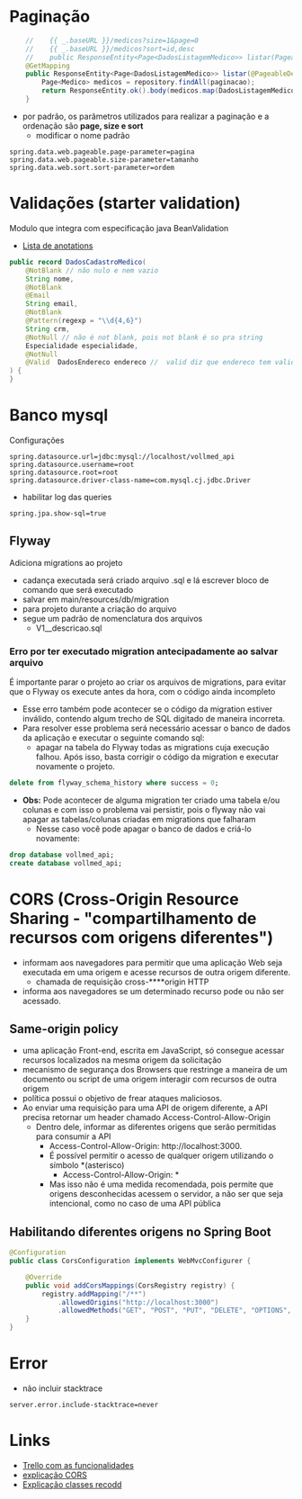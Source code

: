 # Paginação
```java
    //    {{ _.baseURL }}/medicos?size=1&page=0
    //    {{ _.baseURL }}/medicos?sort=id,desc
    //    public ResponseEntity<Page<DadosListagemMedico>> listar(Pageable paginacao) {
    @GetMapping
    public ResponseEntity<Page<DadosListagemMedico>> listar(@PageableDefault(size = 10, sort = "nome") Pageable paginacao) {
        Page<Medico> medicos = repository.findAll(paginacao);
        return ResponseEntity.ok().body(medicos.map(DadosListagemMedico::new));
    }
```
- por padrão, os parâmetros utilizados para realizar a paginação e a ordenação são **page, size e sort**
  - modificar o nome padrão
```properties
spring.data.web.pageable.page-parameter=pagina
spring.data.web.pageable.size-parameter=tamanho
spring.data.web.sort.sort-parameter=ordem
```
# Validações (starter validation)
Modulo que integra com especificação java BeanValidation
- [Lista de anotations](https://jakarta.ee/specifications/bean-validation/3.0/jakarta-bean-validation-spec-3.0.html#builtinconstraints)
```java
public record DadosCadastroMedico(
    @NotBlank // não nulo e nem vazio
    String nome,
    @NotBlank
    @Email
    String email,
    @NotBlank
    @Pattern(regexp = "\\d{4,6}")
    String crm,
    @NotNull // não é not blank, pois not blank é so pra string
    Especialidade especialidade,
    @NotNull
    @Valid  DadosEndereco endereco //  valid diz que endereco tem validcoes e pra validar
) {
}
```
# Banco mysql
Configurações
```shell
spring.datasource.url=jdbc:mysql://localhost/vollmed_api
spring.datasource.username=root
spring.datasource.root=root
spring.datasource.driver-class-name=com.mysql.cj.jdbc.Driver
```
- habilitar log das queries
```properties
spring.jpa.show-sql=true
```
## Flyway
Adiciona migrations ao projeto
- cadança executada será criado arquivo .sql e lá escrever bloco de comando que será executado
- salvar em main/resources/db/migration
- para projeto durante a criação do arquivo
- segue um padrão de nomenclatura dos arquivos
  - V1__descricao.sql
### Erro por ter executado migration antecipadamente ao salvar arquivo
É importante parar o projeto ao criar os arquivos de migrations, para evitar que o Flyway os execute antes da hora, com o código ainda incompleto
- Esse erro também pode acontecer se o código da migration estiver inválido, contendo algum trecho de SQL digitado de maneira incorreta.
- Para resolver esse problema será necessário acessar o banco de dados da aplicação e executar o seguinte comando sql:
  - apagar na tabela do Flyway todas as migrations cuja execução falhou. Após isso, basta corrigir o código da migration e executar novamente o projeto.
```sql
delete from flyway_schema_history where success = 0;
```
- **Obs:** Pode acontecer de alguma migration ter criado uma tabela e/ou colunas e com isso o problema vai persistir, pois o flyway não vai apagar as tabelas/colunas criadas em migrations que falharam
  - Nesse caso você pode apagar o banco de dados e criá-lo novamente:
```sql
drop database vollmed_api;
create database vollmed_api; 
```

# CORS (Cross-Origin Resource Sharing - "compartilhamento de recursos com origens diferentes")
- informam aos navegadores para permitir que uma aplicação Web seja executada em uma origem e acesse recursos de outra origem diferente.
  - chamada de requisição cross-****origin HTTP
- informa aos navegadores se um determinado recurso pode ou não ser acessado.

## Same-origin policy
- uma aplicação Front-end, escrita em JavaScript, só consegue acessar recursos localizados na mesma origem da solicitação
- mecanismo de segurança dos Browsers que restringe a maneira de um documento ou script de uma origem interagir com recursos de outra origem
- política possui o objetivo de frear ataques maliciosos.
- Ao enviar uma requisição para uma API de origem diferente, a API precisa retornar um header chamado Access-Control-Allow-Origin
  - Dentro dele, informar as diferentes origens que serão permitidas para consumir a API
    - Access-Control-Allow-Origin: http://localhost:3000.
    - É possível permitir o acesso de qualquer origem utilizando o símbolo *(asterisco)
      - Access-Control-Allow-Origin: *
    - Mas isso não é uma medida recomendada, pois permite que origens desconhecidas acessem o servidor, a não ser que seja intencional, como no caso de uma API pública
## Habilitando diferentes origens no Spring Boot
```java
@Configuration
public class CorsConfiguration implements WebMvcConfigurer {

    @Override
    public void addCorsMappings(CorsRegistry registry) {
        registry.addMapping("/**")
            .allowedOrigins("http://localhost:3000")
            .allowedMethods("GET", "POST", "PUT", "DELETE", "OPTIONS", "HEAD", "TRACE", "CONNECT");
    }
}
```

# Error
- não incluir stacktrace
```properties
server.error.include-stacktrace=never
```

# Links
- [Trello com as funcionalidades](https://trello.com/b/O0lGCsKb/api-voll-med)
- [explicação CORS](https://cursos.alura.com.br/course/spring-boot-3-desenvolva-api-rest-java/task/116048)
- [Explicação classes recodd](https://cursos.alura.com.br/course/spring-boot-3-desenvolva-api-rest-java/task/116049)